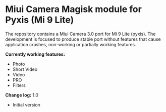 # Miui Camera Magisk module for Pyxis (Mi 9 Lite)

The repository contains a Miui Camera 3.0 port for Mi 9 Lite (pyxis). The development is focused to produce stable port without features that cause application crashes,
non-working or partially working features.

__Currently working features:__

- Photo
- Short Video
- Video
- PRO
- Filters

__Change log:__
1.0
 - Initial version
